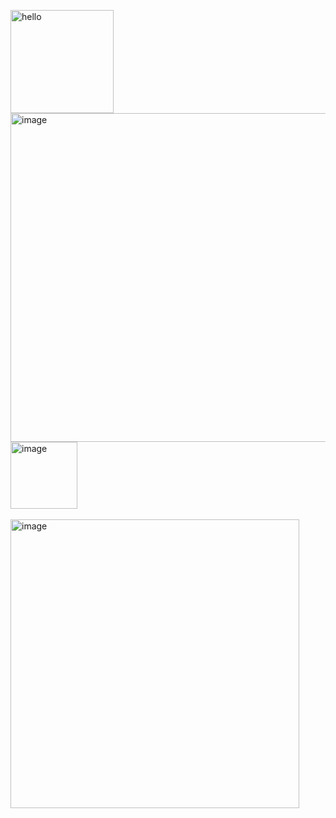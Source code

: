 <p>
  <img align="left" width="165" alt="hello" src="https://user-images.githubusercontent.com/29143795/169716655-34f39b72-3951-466d-9a39-d9fce72f92aa.png">
</p>


<p>
  <img width="526" alt="image" src="https://user-images.githubusercontent.com/29143795/169722518-267e098f-f04d-4134-ad1a-5842666e18c0.png"> <a href="https://www.lyssn.io/"><img width="107" alt="image" src="https://user-images.githubusercontent.com/29143795/169722612-218705b9-a30b-4c39-9ef1-e3837adaaed6.png"></a>
  
<br/>
<br/>

<!--   <a href="https://www.lyssn.io/"> LYSSN </a><img src="https://user-images.githubusercontent.com/29143795/169719560-b62876b4-1acf-4b5d-a3a4-420c642d1fde.png" width="20"> -->

<!--   <h2> Hi, I'm Sasha! Software Enginner at <a href="https://www.lyssn.io/">LYSSN </a><img src="https://user-images.githubusercontent.com/29143795/169719560-b62876b4-1acf-4b5d-a3a4-420c642d1fde.png" width="20"></em> </h2> -->

<img width="462" alt="image" src="https://user-images.githubusercontent.com/29143795/169722306-6c976f3c-4746-4b12-95f1-ba07ac203984.png">

</p>

<!-- <img align="left" width="165" alt="hello" src="https://user-images.githubusercontent.com/29143795/170297284-5c869406-5dbe-4a13-8105-d4e34900ad42.png"> -->

<!-- <p float="left">  
  🌱 Woman who codes • Siberian • Code for Good </br>
  👩‍💻 Back-end dev • Java • Tomcat • AWS • PostgresSQL </br>
  ✨ Front-end dev • JS • React • Redux </br>
  🍰 Music • Tea • Art • Manga • Animation • Games </br>
<p>
   -->
  
<!-- 
  
    <img alt="Java" src="https://img.shields.io/badge/-Java-F05032?style=flat-square&logo=Java&logoColor=white" />
    <img alt="AWS" src="https://img.shields.io/badge/-AWS-orange?style=flat-square&logo=Amazon AWS&logoColor=white" />
    <img alt="Tomcat" src="https://img.shields.io/badge/-Apache Tomcat-F7B93E?style=flat-square&logo=Apache Tomcat&logoColor=white" />
    <img alt="PostgresSQL" src="https://img.shields.io/badge/-PostgresSQL-blue?style=flat-square&logo=PostgreSQL&logoColor=white" />
    <img alt="Ubuntu" src="https://img.shields.io/badge/-Ubuntu-orange?style=flat-square&logo=Ubuntu&logoColor=white" />
    <img alt="Nodejs" src="https://img.shields.io/badge/-Nodejs-43853d?style=flat-square&logo=Node.js&logoColor=white" />
    <img alt="React" src="https://img.shields.io/badge/-React-45b8d8?style=flat-square&logo=react&logoColor=white" />
    <img alt="Redux" src="https://img.shields.io/badge/-Redux-764ABC?style=flat-square&logo=redux&logoColor=white" />
    <img alt="Sass" src="https://img.shields.io/badge/-Sass-CC6699?style=flat-square&logo=sass&logoColor=white" />
    <img alt="TypeScript" src="https://img.shields.io/badge/-TypeScript-007ACC?style=flat-square&logo=typescript&logoColor=white" />
    <img alt="MongoDB" src="https://img.shields.io/badge/-MongoDB-13aa52?style=flat-square&logo=mongodb&logoColor=white" />
 -->
 
 
